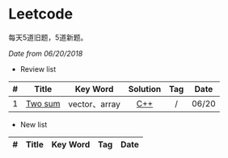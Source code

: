 # Leetcode

每天5道旧题，5道新题。

*Date from 06/20/2018*

* Review list

| # | Title | Key Word | Solution | Tag | Date |
| :------: | :------: | :------:| :------: | :------: | :------: |
| 1 | [Two sum](https://leetcode.com/problems/two-sum/description/) | vector、array | [C++](https://github.com/melodybabee/Leetcode/blob/master/cpp/1.TwoSum.cpp) | / | 06/20 |

* New list

| # | Title | Key Word | Tag | Date |
| :------: | :------: | :------:| :------: | :------: |
